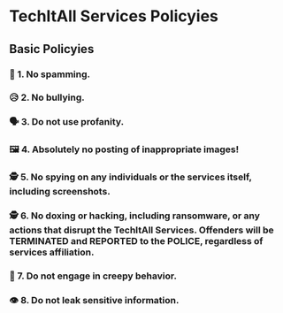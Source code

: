 # TechItAll Services Policyies

## Basic Policyies
### 💬 1. No spamming.
### 😥 2. No bullying.
### 🗣️ 3. Do not use profanity.
### 🖼️ 4. Absolutely no posting of inappropriate images!
### 🕵️ 5. No spying on any individuals or the services itself, including screenshots.
### 🕵️ 6. No doxing or hacking, including ransomware, or any actions that disrupt the TechItAll Services. Offenders will be TERMINATED and REPORTED to the POLICE, regardless of services affiliation.
### 👀 7. Do not engage in creepy behavior.
### 👁️ 8. Do not leak sensitive information.

